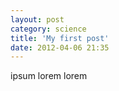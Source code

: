 ```yaml
---
layout: post
category: science
title: 'My first post'
date: 2012-04-06 21:35
---
```



ipsum lorem lorem